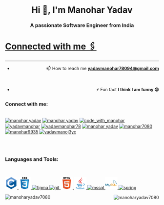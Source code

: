 <h1 align="center">Hi 👋, I'm Manohar Yadav</h1>
<h3 align="center">A passionate Software Engineer from India</h3>


<h1 align="left"><a href="https://linktr.ee/manohar9693" target="blank">Connected with me 🖇️</a></h1>
<imag align = "right" alt="Coding" width="400" scr="https://cdn.dribbble.com/users/1894420/screenshots/14032021/programming_01.gif" >


****



- 📫 How to reach me **yadavmanohar78094@gmail.com**
 <br>

- ⚡ Fun fact **I think I am funny 😎**
  <br>

<h3 align="left">Connect with me:</h3>
<p align="left">
  <br>
<a href="https://linkedin.com/in/manohar yadav" target="blank"><img align="center" src="https://raw.githubusercontent.com/rahuldkjain/github-profile-readme-generator/master/src/images/icons/Social/linked-in-alt.svg" alt="manohar yadav" height="30" width="40" /></a>
<a href="https://fb.com/manohar yadav" target="blank"><img align="center" src="https://raw.githubusercontent.com/rahuldkjain/github-profile-readme-generator/master/src/images/icons/Social/facebook.svg" alt="manohar yadav" height="30" width="40" /></a>
<a href="https://instagram.com/code_with_manohar" target="blank"><img align="center" src="https://raw.githubusercontent.com/rahuldkjain/github-profile-readme-generator/master/src/images/icons/Social/instagram.svg" alt="code_with_manohar" height="30" width="40" /></a>
<a href="https://medium.com/yadavmanohar" target="blank"><img align="center" src="https://raw.githubusercontent.com/rahuldkjain/github-profile-readme-generator/master/src/images/icons/Social/medium.svg" alt="yadavmanohar" height="30" width="40" /></a>
<a href="https://www.codechef.com/users/yadavmanohar78" target="blank"><img align="center" src="https://cdn.jsdelivr.net/npm/simple-icons@3.1.0/icons/codechef.svg" alt="yadavmanohar78" height="30" width="40" /></a>
<a href="https://www.hackerrank.com/manohar yadav" target="blank"><img align="center" src="https://raw.githubusercontent.com/rahuldkjain/github-profile-readme-generator/master/src/images/icons/Social/hackerrank.svg" alt="manohar yadav" height="30" width="40" /></a>
<a href="https://codeforces.com/profile/manohar7080" target="blank"><img align="center" src="https://raw.githubusercontent.com/rahuldkjain/github-profile-readme-generator/master/src/images/icons/Social/codeforces.svg" alt="manohar7080" height="30" width="40" /></a>
<a href="https://www.leetcode.com/manohar9935" target="blank"><img align="center" src="https://raw.githubusercontent.com/rahuldkjain/github-profile-readme-generator/master/src/images/icons/Social/leet-code.svg" alt="manohar9935" height="30" width="40" /></a>
<a href="https://auth.geeksforgeeks.org/user/yadavmanoj3yc" target="blank"><img align="center" src="https://raw.githubusercontent.com/rahuldkjain/github-profile-readme-generator/master/src/images/icons/Social/geeks-for-geeks.svg" alt="yadavmanoj3yc" height="30" width="40" /></a>
</p>

<br>
<br>


<h3 align="left">Languages and Tools:</h3>
<br>
<p align="left"> <a href="https://www.cprogramming.com/" target="_blank" rel="noreferrer"> <img src="https://raw.githubusercontent.com/devicons/devicon/master/icons/c/c-original.svg" alt="c" width="40" height="40"/> </a> <a href="https://www.w3schools.com/css/" target="_blank" rel="noreferrer"> <img src="https://raw.githubusercontent.com/devicons/devicon/master/icons/css3/css3-original-wordmark.svg" alt="css3" width="40" height="40"/> </a> <a href="https://www.figma.com/" target="_blank" rel="noreferrer"> <img src="https://www.vectorlogo.zone/logos/figma/figma-icon.svg" alt="figma" width="40" height="40"/> </a> <a href="https://git-scm.com/" target="_blank" rel="noreferrer"> <img src="https://www.vectorlogo.zone/logos/git-scm/git-scm-icon.svg" alt="git" width="40" height="40"/> </a> <a href="https://www.w3.org/html/" target="_blank" rel="noreferrer"> <img src="https://raw.githubusercontent.com/devicons/devicon/master/icons/html5/html5-original-wordmark.svg" alt="html5" width="40" height="40"/> </a> <a href="https://www.java.com" target="_blank" rel="noreferrer"> <img src="https://raw.githubusercontent.com/devicons/devicon/master/icons/java/java-original.svg" alt="java" width="40" height="40"/> </a> <a href="https://www.microsoft.com/en-us/sql-server" target="_blank" rel="noreferrer"> <img src="https://www.svgrepo.com/show/303229/microsoft-sql-server-logo.svg" alt="mssql" width="40" height="40"/> </a> <a href="https://www.mysql.com/" target="_blank" rel="noreferrer"> <img src="https://raw.githubusercontent.com/devicons/devicon/master/icons/mysql/mysql-original-wordmark.svg" alt="mysql" width="40" height="40"/> </a> <a href="https://spring.io/" target="_blank" rel="noreferrer"> <img src="https://www.vectorlogo.zone/logos/springio/springio-icon.svg" alt="spring" width="40" height="40"/> </a> </p>

<p><img align="left" src="https://github-readme-stats.vercel.app/api/top-langs?username=manoharyadav7080&show_icons=true&locale=en&layout=compact" alt="manoharyadav7080" /></p>

<p>&nbsp;<img align="center" src="https://github-readme-stats.vercel.app/api?username=manoharyadav7080&show_icons=true&locale=en" alt="manoharyadav7080" /></p>
